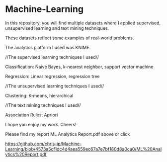# Machine-Learning


In this repository, you will find multiple datasets where I applied supervised, unsupervised learning and text mining techniques.

These datasets reflect some examples of real-world problems.

The analytics platform I used was KNIME.

//The supervised learning techniques I used//

Classification: Naive Bayes, k-nearest neighbor, support vector machine

Regression: Linear regression, regression tree

//The unsupervised learning techniques I used//

Clustering: K-means, hierarchical

//The text mining techniques I used//

Association Rules: Apriori

I hope you enjoy my work. Cheers!

Please find my report ML Analytics Report.pdf above or click

https://github.com/chris-ip/Machine-Learning/blob/4573a5cf1dc4d4aea559ec67a7e7bf180d8a0ca0/ML%20Analytics%20Report.pdf
